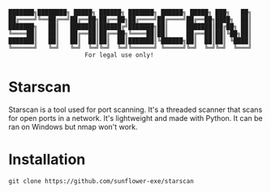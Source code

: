 ```                A project by, sunflower 🌻
███████╗████████╗ █████╗ ██████╗ ███████╗ ██████╗ █████╗ ███╗   ██╗            
██╔════╝╚══██╔══╝██╔══██╗██╔══██╗██╔════╝██╔════╝██╔══██╗████╗  ██║            
███████╗   ██║   ███████║██████╔╝███████╗██║     ███████║██╔██╗ ██║
╚════██║   ██║   ██╔══██║██╔══██╗╚════██║██║     ██╔══██║██║╚██╗██║
███████║   ██║   ██║  ██║██║  ██║███████║╚██████╗██║  ██║██║ ╚████║            
╚══════╝   ╚═╝   ╚═╝  ╚═╝╚═╝  ╚═╝╚══════╝ ╚═════╝╚═╝  ╚═╝╚═╝  ╚═══╝
                     For legal use only!
```
# Starscan
Starscan is a tool used for port scanning. It's a threaded scanner
that scans for open ports in a network. It's lightweight and made
with Python.
It can be ran on Windows but nmap won't work.
# Installation
```
git clone https://github.com/sunflower-exe/starscan
```
